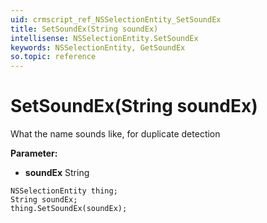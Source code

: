 ```yaml
---
uid: crmscript_ref_NSSelectionEntity_SetSoundEx
title: SetSoundEx(String soundEx)
intellisense: NSSelectionEntity.SetSoundEx
keywords: NSSelectionEntity, GetSoundEx
so.topic: reference
---
```


# SetSoundEx(String soundEx)

What the name sounds like, for duplicate detection

**Parameter:** 
* **soundEx** String

```crmscript
NSSelectionEntity thing;
String soundEx;
thing.SetSoundEx(soundEx);
```

